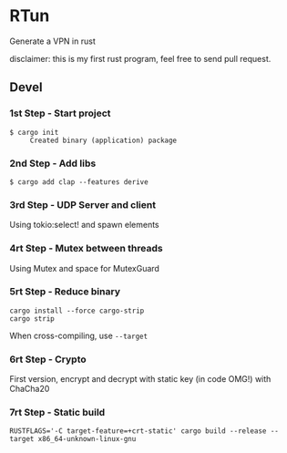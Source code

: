# RTun

Generate a VPN in rust 

disclaimer: this is my first rust program, feel free to send pull request.  

## Devel

### 1st Step - Start project

``` 
$ cargo init
     Created binary (application) package
```

### 2nd Step - Add libs
```
$ cargo add clap --features derive
```

### 3rd Step - UDP Server and client
Using tokio:select! and spawn elements

### 4rt Step - Mutex between threads
Using Mutex and space for MutexGuard


### 5rt Step - Reduce binary

```
cargo install --force cargo-strip
cargo strip
```
When cross-compiling, use ```--target```


### 6rt Step - Crypto

First version, encrypt and decrypt with static key (in code OMG!) with ChaCha20


### 7rt Step - Static build

```
RUSTFLAGS='-C target-feature=+crt-static' cargo build --release --target x86_64-unknown-linux-gnu
```
